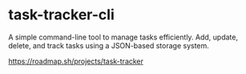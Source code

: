 # task-tracker-cli
A simple command-line tool to manage tasks efficiently. Add, update, delete, and track tasks using a JSON-based storage system.

https://roadmap.sh/projects/task-tracker
